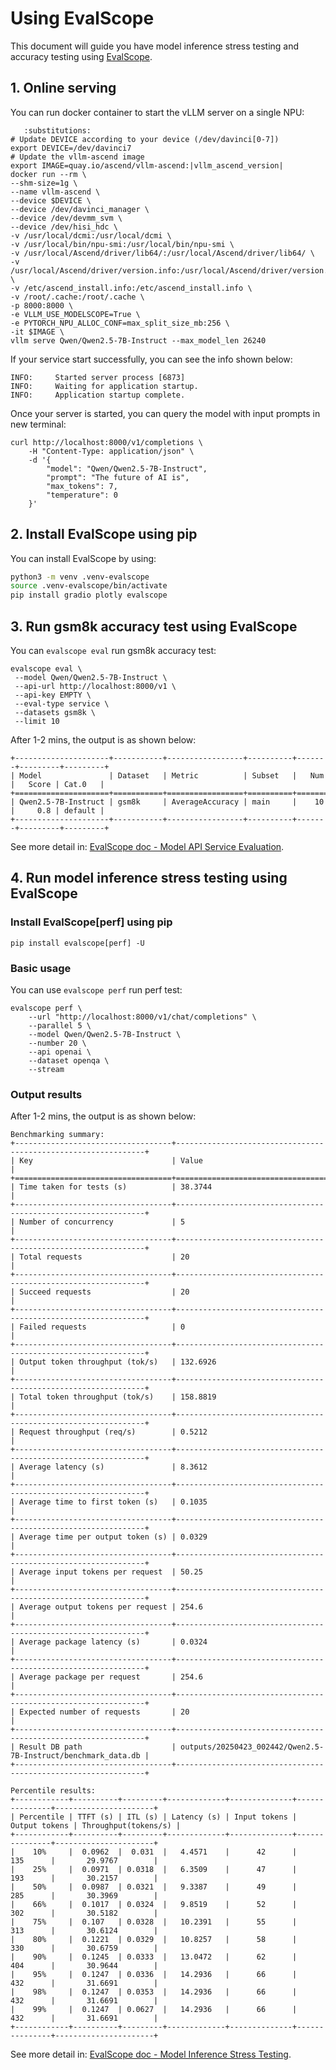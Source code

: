 # Using EvalScope

This document will guide you have model inference stress testing and accuracy testing using [EvalScope](https://github.com/modelscope/evalscope).

## 1. Online serving

You can run docker container to start the vLLM server on a single NPU:

```{code-block} bash
   :substitutions:
# Update DEVICE according to your device (/dev/davinci[0-7])
export DEVICE=/dev/davinci7
# Update the vllm-ascend image
export IMAGE=quay.io/ascend/vllm-ascend:|vllm_ascend_version|
docker run --rm \
--shm-size=1g \
--name vllm-ascend \
--device $DEVICE \
--device /dev/davinci_manager \
--device /dev/devmm_svm \
--device /dev/hisi_hdc \
-v /usr/local/dcmi:/usr/local/dcmi \
-v /usr/local/bin/npu-smi:/usr/local/bin/npu-smi \
-v /usr/local/Ascend/driver/lib64/:/usr/local/Ascend/driver/lib64/ \
-v /usr/local/Ascend/driver/version.info:/usr/local/Ascend/driver/version.info \
-v /etc/ascend_install.info:/etc/ascend_install.info \
-v /root/.cache:/root/.cache \
-p 8000:8000 \
-e VLLM_USE_MODELSCOPE=True \
-e PYTORCH_NPU_ALLOC_CONF=max_split_size_mb:256 \
-it $IMAGE \
vllm serve Qwen/Qwen2.5-7B-Instruct --max_model_len 26240
```

If your service start successfully, you can see the info shown below:

```
INFO:     Started server process [6873]
INFO:     Waiting for application startup.
INFO:     Application startup complete.
```

Once your server is started, you can query the model with input prompts in new terminal:

```
curl http://localhost:8000/v1/completions \
    -H "Content-Type: application/json" \
    -d '{
        "model": "Qwen/Qwen2.5-7B-Instruct",
        "prompt": "The future of AI is",
        "max_tokens": 7,
        "temperature": 0
    }'
```

## 2. Install EvalScope using pip

You can install EvalScope by using:

```bash
python3 -m venv .venv-evalscope
source .venv-evalscope/bin/activate
pip install gradio plotly evalscope
```

## 3. Run gsm8k accuracy test using EvalScope

You can `evalscope eval` run gsm8k accuracy test:

```
evalscope eval \
 --model Qwen/Qwen2.5-7B-Instruct \
 --api-url http://localhost:8000/v1 \
 --api-key EMPTY \
 --eval-type service \
 --datasets gsm8k \
 --limit 10
```

After 1-2 mins, the output is as shown below:

```shell
+---------------------+-----------+-----------------+----------+-------+---------+---------+
| Model               | Dataset   | Metric          | Subset   |   Num |   Score | Cat.0   |
+=====================+===========+=================+==========+=======+=========+=========+
| Qwen2.5-7B-Instruct | gsm8k     | AverageAccuracy | main     |    10 |     0.8 | default |
+---------------------+-----------+-----------------+----------+-------+---------+---------+
```

See more detail in: [EvalScope doc - Model API Service Evaluation](https://evalscope.readthedocs.io/en/latest/get_started/basic_usage.html#model-api-service-evaluation).

## 4. Run model inference stress testing using EvalScope

### Install EvalScope[perf] using pip

```shell
pip install evalscope[perf] -U
```

### Basic usage

You can use `evalscope perf` run perf test:

```
evalscope perf \
    --url "http://localhost:8000/v1/chat/completions" \
    --parallel 5 \
    --model Qwen/Qwen2.5-7B-Instruct \
    --number 20 \
    --api openai \
    --dataset openqa \
    --stream
```

### Output results

After 1-2 mins, the output is as shown below:

```shell
Benchmarking summary:
+-----------------------------------+---------------------------------------------------------------+
| Key                               | Value                                                         |
+===================================+===============================================================+
| Time taken for tests (s)          | 38.3744                                                       |
+-----------------------------------+---------------------------------------------------------------+
| Number of concurrency             | 5                                                             |
+-----------------------------------+---------------------------------------------------------------+
| Total requests                    | 20                                                            |
+-----------------------------------+---------------------------------------------------------------+
| Succeed requests                  | 20                                                            |
+-----------------------------------+---------------------------------------------------------------+
| Failed requests                   | 0                                                             |
+-----------------------------------+---------------------------------------------------------------+
| Output token throughput (tok/s)   | 132.6926                                                      |
+-----------------------------------+---------------------------------------------------------------+
| Total token throughput (tok/s)    | 158.8819                                                      |
+-----------------------------------+---------------------------------------------------------------+
| Request throughput (req/s)        | 0.5212                                                        |
+-----------------------------------+---------------------------------------------------------------+
| Average latency (s)               | 8.3612                                                        |
+-----------------------------------+---------------------------------------------------------------+
| Average time to first token (s)   | 0.1035                                                        |
+-----------------------------------+---------------------------------------------------------------+
| Average time per output token (s) | 0.0329                                                        |
+-----------------------------------+---------------------------------------------------------------+
| Average input tokens per request  | 50.25                                                         |
+-----------------------------------+---------------------------------------------------------------+
| Average output tokens per request | 254.6                                                         |
+-----------------------------------+---------------------------------------------------------------+
| Average package latency (s)       | 0.0324                                                        |
+-----------------------------------+---------------------------------------------------------------+
| Average package per request       | 254.6                                                         |
+-----------------------------------+---------------------------------------------------------------+
| Expected number of requests       | 20                                                            |
+-----------------------------------+---------------------------------------------------------------+
| Result DB path                    | outputs/20250423_002442/Qwen2.5-7B-Instruct/benchmark_data.db |
+-----------------------------------+---------------------------------------------------------------+

Percentile results:
+------------+----------+---------+-------------+--------------+---------------+----------------------+
| Percentile | TTFT (s) | ITL (s) | Latency (s) | Input tokens | Output tokens | Throughput(tokens/s) |
+------------+----------+---------+-------------+--------------+---------------+----------------------+
|    10%     |  0.0962  |  0.031  |   4.4571    |      42      |      135      |       29.9767        |
|    25%     |  0.0971  | 0.0318  |   6.3509    |      47      |      193      |       30.2157        |
|    50%     |  0.0987  | 0.0321  |   9.3387    |      49      |      285      |       30.3969        |
|    66%     |  0.1017  | 0.0324  |   9.8519    |      52      |      302      |       30.5182        |
|    75%     |  0.107   | 0.0328  |   10.2391   |      55      |      313      |       30.6124        |
|    80%     |  0.1221  | 0.0329  |   10.8257   |      58      |      330      |       30.6759        |
|    90%     |  0.1245  | 0.0333  |   13.0472   |      62      |      404      |       30.9644        |
|    95%     |  0.1247  | 0.0336  |   14.2936   |      66      |      432      |       31.6691        |
|    98%     |  0.1247  | 0.0353  |   14.2936   |      66      |      432      |       31.6691        |
|    99%     |  0.1247  | 0.0627  |   14.2936   |      66      |      432      |       31.6691        |
+------------+----------+---------+-------------+--------------+---------------+----------------------+
```

See more detail in: [EvalScope doc - Model Inference Stress Testing](https://evalscope.readthedocs.io/en/latest/user_guides/stress_test/quick_start.html#basic-usage).
